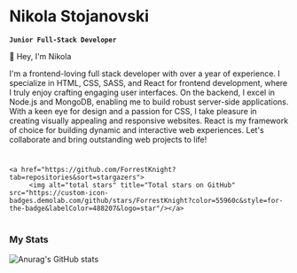 # Nikola Stojanovski

**`Junior Full-Stack Developer`** <br/>


👋 Hey, I'm Nikola <br/>

I'm a frontend-loving full stack developer with over a year of experience.
I specialize in HTML, CSS, SASS, and React for frontend development, where I truly enjoy crafting engaging user interfaces. On the backend, I excel in Node.js and MongoDB, enabling me to build robust server-side applications. With a keen eye for design and a passion for CSS, I take pleasure in creating visually appealing and responsive websites. React is my framework of choice for building dynamic and interactive web experiences. Let's collaborate and bring outstanding web projects to life!
#
    <a href="https://github.com/ForrestKnight?tab=repositories&sort=stargazers">
         <img alt="total stars" title="Total stars on GitHub" src="https://custom-icon-badges.demolab.com/github/stars/ForrestKnight?color=55960c&style=for-the-badge&labelColor=488207&logo=star"/></a>
#

#

### My Stats
![Anurag's GitHub stats](https://github-readme-stats.vercel.app/api?username=Niko21122323&show_icons=true&theme=tokyonight)
